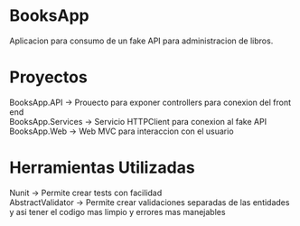 # BooksApp
Aplicacion para consumo de un fake API para administracion de libros.

# Proyectos
BooksApp.API -> Prouecto para exponer controllers para conexion del front end  
BooksApp.Services -> Servicio HTTPClient para conexion al fake API  
BooksApp.Web -> Web MVC para interaccion con el usuario  

# Herramientas Utilizadas
Nunit -> Permite crear tests con facilidad  
AbstractValidator -> Permite crear validaciones separadas de las entidades y asi tener el codigo mas limpio y errores mas manejables
